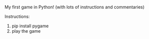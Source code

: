 My first game in Python! (with lots of instructions and commentaries)

Instructions:
1. pip install pygame
2. play the game
